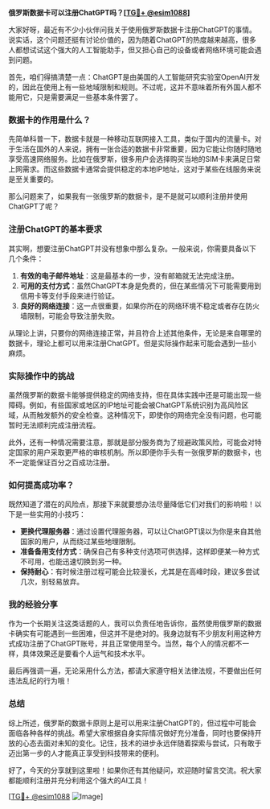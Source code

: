 **俄罗斯数据卡可以注册ChatGPT吗？[[TG💪+ @esim1088](https://t.me/s/esim1088)]**

大家好呀，最近有不少小伙伴问我关于使用俄罗斯数据卡注册ChatGPT的事情。说实话，这个问题还挺有讨论价值的，因为随着ChatGPT的热度越来越高，很多人都想试试这个强大的人工智能助手，但又担心自己的设备或者网络环境可能会遇到问题。

首先，咱们得搞清楚一点：ChatGPT是由美国的人工智能研究实验室OpenAI开发的，因此在使用上有一些地域限制和规则。不过呢，这并不意味着所有外国人都不能用它，只是需要满足一些基本条件罢了。

### 数据卡的作用是什么？

先简单科普一下，数据卡就是一种移动互联网接入工具，类似于国内的流量卡。对于生活在国外的人来说，拥有一张合适的数据卡非常重要，因为它能让你随时随地享受高速网络服务。比如在俄罗斯，很多用户会选择购买当地的SIM卡来满足日常上网需求。而这些数据卡通常会提供稳定的本地IP地址，这对于某些在线服务来说是至关重要的。

那么问题来了，如果我有一张俄罗斯的数据卡，是不是就可以顺利注册并使用ChatGPT了呢？

### 注册ChatGPT的基本要求

其实啊，想要注册ChatGPT并没有想象中那么复杂。一般来说，你需要具备以下几个条件：

1. **有效的电子邮件地址**：这是最基本的一步，没有邮箱就无法完成注册。
2. **可用的支付方式**：虽然ChatGPT本身是免费的，但在某些情况下可能需要用到信用卡等支付手段来进行验证。
3. **良好的网络连接**：这一点很重要，如果你所在的网络环境不稳定或者存在防火墙限制，可能会导致注册失败。

从理论上讲，只要你的网络连接正常，并且符合上述其他条件，无论是来自哪里的数据卡，理论上都可以用来注册ChatGPT。但是实际操作起来可能会遇到一些小麻烦。

### 实际操作中的挑战

虽然俄罗斯的数据卡能够提供稳定的网络支持，但在具体实践中还是可能出现一些障碍。例如，有些国家或地区的IP地址可能会被ChatGPT系统识别为高风险区域，从而触发额外的安全检查。这种情况下，即使你的网络完全没有问题，也可能暂时无法顺利完成注册流程。

此外，还有一种情况需要注意，那就是部分服务商为了规避政策风险，可能会对特定国家的用户采取更严格的审核机制。所以即便你手头有一张俄罗斯的数据卡，也不一定能保证百分之百成功注册。

### 如何提高成功率？

既然知道了潜在的风险点，那接下来就要想办法尽量降低它们对我们的影响啦！以下是一些实用的小技巧：

- **更换代理服务器**：通过设置代理服务器，可以让ChatGPT误以为你是来自其他国家的用户，从而绕过某些地理限制。
- **准备备用支付方式**：确保自己有多种支付选项可供选择，这样即便某一种方式不可用，也能迅速切换到另一种。
- **保持耐心**：有时候注册过程可能会比较漫长，尤其是在高峰时段，建议多尝试几次，别轻易放弃。

### 我的经验分享

作为一个长期关注这类话题的人，我可以负责任地告诉你，虽然使用俄罗斯的数据卡确实有可能遇到一些困难，但这并不是绝对的。我身边就有不少朋友利用这种方式成功注册了ChatGPT账号，并且正常使用至今。当然，每个人的情况都不一样，具体效果还是要看个人运气和技术水平。

最后再强调一遍，无论采用什么方法，都请大家遵守相关法律法规，不要做出任何违法乱纪的行为哦！

### 总结

综上所述，俄罗斯的数据卡原则上是可以用来注册ChatGPT的，但过程中可能会面临各种各样的挑战。希望大家根据自身实际情况做好充分准备，同时也要保持开放的心态去面对未知的变化。记住，技术的进步永远伴随着探索与尝试，只有敢于迈出第一步的人才能真正享受到科技带来的便利。

好了，今天的分享就到这里啦！如果你还有其他疑问，欢迎随时留言交流。祝大家都能顺利注册并充分利用这个强大的AI工具！

[[TG💪+ @esim1088](https://t.me/s/esim1088) ![Image](https://i.postimg.cc/4NQfJmqS/Snipaste-2025-05-13-00-14-12.png)]